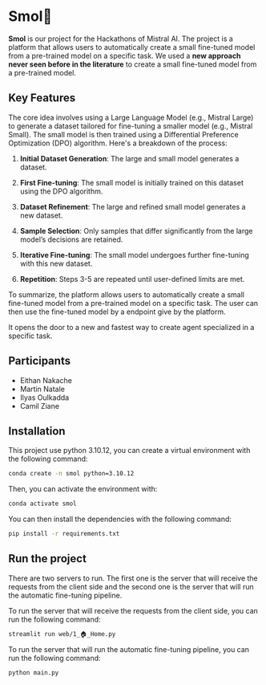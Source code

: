 # Smol🦎

**Smol** is our project for the Hackathons of Mistral AI. The project is a platform that allows users to automatically create a small fine-tuned model from a pre-trained model on a specific task. We used a **new approach never seen before in the literature** to create a small fine-tuned model from a pre-trained model.

## Key Features
The core idea involves using a Large Language Model (e.g., Mistral Large) to generate a dataset tailored for fine-tuning a smaller model (e.g., Mistral Small). The small model is then trained using a Differential Preference Optimization (DPO) algorithm. Here's a breakdown of the process:
1. **Initial Dataset Generation**: The large and small model generates a dataset.

2. **First Fine-tuning**: The small model is initially trained on this dataset using the DPO algorithm.

3. **Dataset Refinement**: The large and refined small model generates a new dataset.

4. **Sample Selection**: Only samples that differ significantly from the large model’s decisions are retained.

5. **Iterative Fine-tuning**: The small model undergoes further fine-tuning with this new dataset.

6. **Repetition**: Steps 3-5 are repeated until user-defined limits are met.

To summarize, the platform allows users to automatically create a small fine-tuned model from a pre-trained model on a specific task. The user can then use the fine-tuned model by a endpoint give by the platform.

It opens the door to a new and fastest way to create agent specialized in a specific task.

## Participants
- Eithan Nakache
- Martin Natale
- Ilyas Oulkadda
- Camil Ziane

## Installation
This project use python 3.10.12, you can create a virtual environment with the following command:

```bash
conda create -n smol python=3.10.12
```

Then, you can activate the environment with:

```bash
conda activate smol
```

You can then install the dependencies with the following command:

```bash
pip install -r requirements.txt
```

## Run the project
There are two servers to run. The first one is the server that will receive the requests from the client side and the second one is the server that will run the automatic fine-tuning pipeline.

To run the server that will receive the requests from the client side, you can run the following command:

```bash
streamlit run web/1_🏠_Home.py
```

To run the server that will run the automatic fine-tuning pipeline, you can run the following command:

```bash
python main.py
```